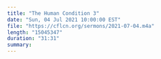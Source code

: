 ```yaml
---
title: "The Human Condition 3"
date: "Sun, 04 Jul 2021 10:00:00 EST"
file: "https://cflcn.org/sermons/2021-07-04.m4a"
length: "15045347"
duration: "31:31"
summary: 
---
```

